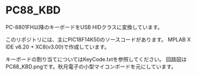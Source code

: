 # PC88_KBD
PC-8801FH以降のキーボードをUSB HIDクラスに変換しています。

このリポジトリには、主にPIC18F14K50のソースコードがあります。
MPLAB X IDE v6.20 + XC8(v3.00)で作成しています。

キーボードの割り当てについてはKeyCode.txtを参照してください。
回路図はPC88_KBD.pngです。秋月電子の小型マイコンボードを元にしています。
